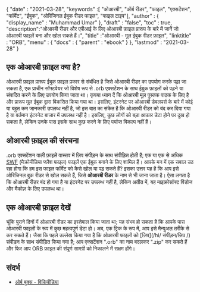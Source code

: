{
  "date" : "2021-03-28",
  "keywords" :[ "ओआरबी", "ऑर्ब रीडर", "फाइल", "एक्सटेंशन", "फॉर्मेट", "ईबुक", "ओरिजिनल ईबुक रीडर फाइल", "फाइल टाइप"],
  "author" : {
    "display_name" : "Muhammad Umar"
},
  "draft" : "false",
  "toc" : true,
  "description":"ओआरबी रीडर और एपीआई के लिए ओआरबी फ़ाइल प्रारूप के बारे में जानें जो ओआरबी फाइलें बना और खोल सकते हैं।",
  "title" :"ओआरबी - मूल ईबुक रीडर फ़ाइल",
  "linktitle" : "ORB",
  "menu" : {
    "docs" : {
      "parent" : "ebook"
}
},
  "lastmod" : "2021-03-28"
}

## एक ओआरबी फ़ाइल क्या है? ##

ओआरबी फ़ाइल प्रारूप ईबुक फ़ाइल प्रकार से संबंधित है जिसे ओआरबी रीडर का उपयोग करके पढ़ा जा सकता है, एक प्राचीन सॉफ्टवेयर जो विशेष रूप से .orb एक्सटेंशन के साथ ईबुक फ़ाइलों को पढ़ने या संपादित करने के लिए उपयोग किया जाता था। कृपया ध्यान दें कि ओआरबी मूल पुस्तक पाठक के लिए है और प्रारूप मूल ईबुक द्वारा विकसित किया गया था। इसलिए, इंटरनेट पर ओआरबी डेवलपर्स के बारे में कोई या बहुत कम जानकारी उपलब्ध नहीं है, जो इस बात का संकेत है कि ओआरबी रीडर को बंद कर दिया गया है या वर्तमान इंटरनेट बाजार में उपलब्ध नहीं है। इसलिए, कुछ लोगों को बड़ा आकार डेटा होने पर दुख हो सकता है, लेकिन उनके पास इसके साथ कुछ करने के लिए पर्याप्त विकल्प नहीं हैं।

## ओआरबी फ़ाइल की संरचना ##

.orb एक्सटेंशन वाली फ़ाइलें वास्तव में ज़िप संपीड़न के साथ संपीड़ित होती हैं; एक या एक से अधिक [SWF](/hi/page-description-language/swf/) (मैक्रोमीडिया फ्लैश फाइल) फाइलें एक ईबुक बनाने के लिए शामिल हैं। आपके मन में एक सवाल उठ रहा होगा कि हम इस फाइल फॉर्मेट को कैसे खोल या पढ़ सकते हैं? इसका उत्तर यह है कि आप इसे ओरिजिनल बुक रीडर से खोल सकते हैं, जिसे **ओआरबी रीडर** के नाम से भी जाना जाता है। ऐसा लगता है कि ओआरबी रीडर बंद हो गया है या इंटरनेट पर उपलब्ध नहीं है, लेकिन अतीत में, यह माइक्रोसॉफ्ट विंडोज और मैकोज़ के लिए उपलब्ध था।

## एक ओआरबी फ़ाइल देखें ##

चूंकि पुराने दिनों में ओआरबी रीडर का इस्तेमाल किया जाता था; यह संभव हो सकता है कि आपके पास ओआरबी फाइलों के रूप में कुछ महत्वपूर्ण डेटा हो। अब, एक ट्रिक के रूप में, आप इसे मैन्युअल तरीके से कर सकते हैं। जैसा कि पहले उल्लेख किया गया है कि ओआरबी फाइलों को [ज़िप](/hi/ संपीड़न/ज़िप /) संपीड़न के साथ संपीड़ित किया गया है; आप एक्सटेंशन ".orb" का नाम बदलकर ".zip" कर सकते हैं और फिर आप ORB फ़ाइल की संपूर्ण सामग्री को निकालने में सक्षम होंगे।


## संदर्भ

* [ओर्ब बुक्स - विकिपीडिया](https://en.wikipedia.org/wiki/Orb_Books)
